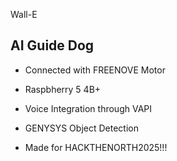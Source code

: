 Wall-E


## AI Guide Dog
- Connected with FREENOVE Motor
- Raspbherry 5 4B+
- Voice Integration through VAPI
- GENYSYS Object Detection

- Made for HACKTHENORTH2025!!!

